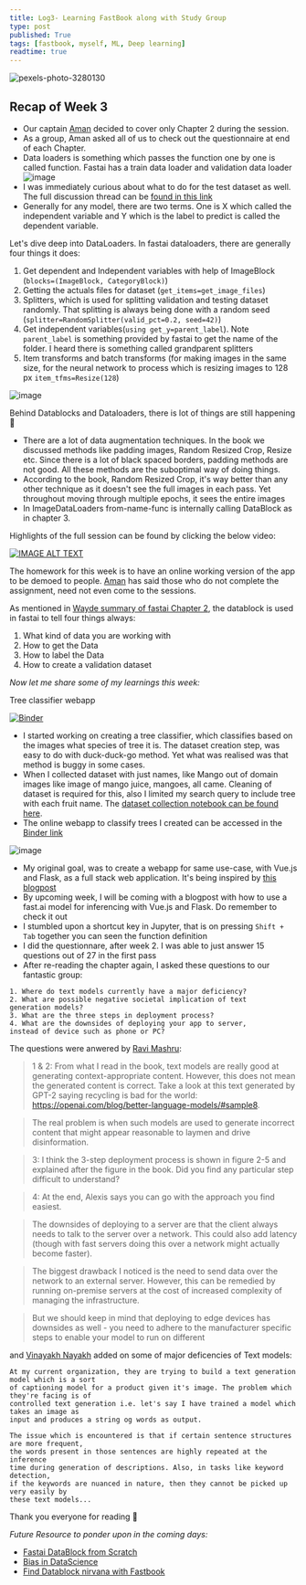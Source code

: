 ```yaml
---
title: Log3- Learning FastBook along with Study Group
type: post
published: True
tags: [fastbook, myself, ML, Deep learning]
readtime: true
---
```


![pexels-photo-3280130](https://user-images.githubusercontent.com/24592806/123889003-3d20f000-d972-11eb-888b-184aa92fa327.jpeg)


## Recap of Week 3

- Our captain [Aman](https://twitter.com/amaarora) decided to cover only Chapter 2 during the session.
- As a group, Aman asked all of us to check out the questionnaire at end of each Chapter.
- Data loaders is something which passes the function one by one is called function. Fastai has a train data loader and validation data loader
![image](https://user-images.githubusercontent.com/24592806/123837234-3bcad580-d928-11eb-8a03-e7406f160b79.png)
- I was immediately curious about what to do for the test dataset as well. The full discussion thread can be [found in this link](https://wandb.ai/aarora/discussions/Fastbook-Reading-Group-Week-3--Vmlldzo3OTMwODk)
- Generally for any model, there are two terms. One is X which called the independent variable and Y which is the label to predict is called the dependent variable.

Let's dive deep into DataLoaders. In fastai dataloaders, there are generally four things it does:

1. Get dependent and Independent variables with help of ImageBlock (`blocks=(ImageBlock, CategoryBlock)`)
2. Getting the actuals files for dataset (`get_items=get_image_files`)
3. Splitters, which is used for splitting validation and testing dataset randomly. That splitting is always being done with a random seed (`splitter=RandomSplitter(valid_pct=0.2, seed=42)`)
4. Get independent variables(`using get_y=parent_label`). Note `parent_label` is something provided by fastai to get the name of the folder. I heard there is something called grandparent splitters
5. Item transforms and batch transforms (for making images in the same size, for the neural network to process which is resizing images to 128 px `item_tfms=Resize(128`)

![image](https://user-images.githubusercontent.com/24592806/124014954-c6cbce80-da01-11eb-969c-60fc3eb3c89b.png)

Behind Datablocks and Dataloaders, there is lot of things are still happening 🤯

- There are a lot of data augmentation techniques. In the book we discussed methods like padding images, Random Resized Crop, Resize etc. 
Since there is a lot of black spaced borders, padding methods are not good. All these methods are the suboptimal way of doing things.
- According to the book, Random Resized Crop, it's way better than any other technique as it doesn't see the
full images in each pass. Yet throughout moving through multiple epochs, it sees the entire images
- In ImageDataLoaders from-name-func is internally calling DataBlock as in chapter 3.

Highlights of the full session can be found by clicking the below video:

[![IMAGE ALT TEXT](http://img.youtube.com/vi/rmOqCO7c8pw/0.jpg)](http://www.youtube.com/watch?v=rmOqCO7c8pw "Video Title")

The homework for this week is to have an online working version of the app to be demoed to people. [Aman](https://amaarora.github.io/) has said those 
who do not complete the assignment, need not even come to the sessions.

As mentioned in [Wayde summary of fastai Chapter 2](https://ohmeow.com/posts/2020/11/16/ajtfb-chapter-2.html), the datablock is used in fastai to tell four things always:

1. What kind of data you are working with
2. How to get the Data
3. How to label the Data
4. How to create a validation dataset

*Now let me share some of my learnings this week:*
 
 Tree classifier webapp
 
 [![Binder](https://mybinder.org/badge_logo.svg)](https://mybinder.org/v2/gh/kurianbenoy/Tree-Classifier/HEAD?urlpath=%2Fvoila%2Frender%2Ftree-classifier-app.ipynb)
 
- I started working on creating a tree classifier, which classifies based on the images what species of tree it is. The dataset creation step, was easy to do with duck-duck-go method. Yet what was realised was that method is buggy in some cases.
- When I collected dataset with just names, like Mango out of domain images like image of mango juice, mangoes, all came. Cleaning of dataset is required for this, also I limited my search query to include tree with each fruit name. The [dataset collection notebook can be found here](https://github.com/kurianbenoy/Tree-Classifier/blob/master/Data-collection.ipynb).
- The online webapp to classify trees I created can be accessed in the [Binder link](https://mybinder.org/v2/gh/kurianbenoy/Tree-Classifier/HEAD?urlpath=%2Fvoila%2Frender%2Ftree-classifier-app.ipynb)

![image](https://user-images.githubusercontent.com/24592806/124020244-a69f0e00-da07-11eb-9068-8a8de2fd0eb3.png)


- My original goal, was to create a webapp for same use-case, with Vue.js and Flask, as a full stack web application. It's being inspired by [this blogpost](https://fullstackwithpr.hashnode.dev/the-bear-classifier-fastai-meets-angular)
- By upcoming week, I will be coming with a blogpost with how to use a fast.ai model for inferencing with Vue.js and Flask. Do remember to check it out
- I stumbled upon a shortcut key in Jupyter, that is on pressing `Shift + Tab` together you can seen the function definition
- I did the questionnare, after week 2. I was able to just answer 15 questions out of 27 in the first pass
- After re-reading the chapter again, I asked these questions to our fantastic group:

```
1. Where do text models currently have a major deficiency?
2. What are possible negative societal implication of text
generation models?
3. What are the three steps in deployment process?
4. What are the downsides of deploying your app to server,
instead of device such as phone or PC?
```

The questions were anwered by [Ravi Mashru](https://twitter.com/ravimashru):

>1 & 2: From what I read in the book, text models are really good at generating context-appropriate content. However, this does not mean the generated content is correct. Take a look at this text generated by GPT-2 saying recycling is bad for the world: https://openai.com/blog/better-language-models/#sample8.

>The real problem is when such models are used to generate incorrect content that might appear reasonable to laymen and drive disinformation.

>3: I think the 3-step deployment process is shown in figure 2-5 and explained after the figure in the book. Did you find any particular step difficult to understand?

>4: At the end, Alexis says you can go with the approach you find easiest.

>The downsides of deploying to a server are that the client always needs to talk to the server over a network. This could also add latency (though with fast servers doing this over a network might actually become faster).

>The biggest drawback I noticed is the need to send data over the network to an external server. However, this can be remedied by running on-premise servers at the cost of increased complexity of managing the infrastructure.

>But we should keep in mind that deploying to edge devices has downsides as well - you need to adhere to the manufacturer specific steps to enable your model to run on different 

and [Vinayakh Nayakh](https://twitter.com/ElisonSherton) added on some of major deficencies of Text models:

```
At my current organization, they are trying to build a text generation model which is a sort
of captioning model for a product given it's image. The problem which they're facing is of
controlled text generation i.e. let's say I have trained a model which takes an image as
input and produces a string og words as output. 

The issue which is encountered is that if certain sentence structures are more frequent,
the words present in those sentences are highly repeated at the inference 
time during generation of descriptions. Also, in tasks like keyword detection,
if the keywords are nuanced in nature, then they cannot be picked up very easily by 
these text models...
```
Thank you everyone for reading 🙏 

*Future Resource to ponder upon in the coming days:*

- [Fastai DataBlock from Scratch](https://youtu.be/NzWadB_fcTE)
- [Bias in DataScience](https://www.youtube.com/watch?v=fMym_BKWQzk)
- [Find Datablock nirvana with Fastbook](https://ohmeow.com/posts/2020/04/11/finding-datablock-nirvana-part-1.html)
